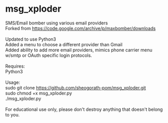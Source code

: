 # msg_xploder
SMS/Email bomber using various email providers<br>
Forked from https://code.google.com/archive/p/maxbomber/downloads<br>
<br>
Updated to use Python3<br>
Added a menu to choose a different provider than Gmail<br>
Added ability to add more email providers, mimics phone carrier menu w/smtp or OAuth specific login protocols.<br>
<br>
Requires:<br> 
  Python3<br>
<br>
Usage:<br>
  sudo git clone https://github.com/sheogorath-pom/msg_xploder.git<br>
  sudo chmod +x msg_xploder.py<br>
  ./msg_xploder.py<br>
 <br>
For educational use only, please don't destroy anything that doesn't belong to you.
